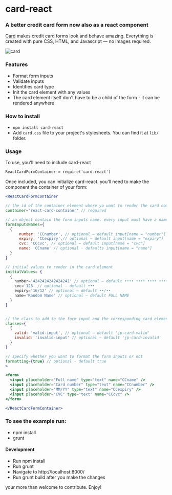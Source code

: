 # card-react

### A better credit card form now also as a react component

[Card](http://github.com/jessepollak/card) makes credit card forms look and behave amazing. Everything is created with pure CSS, HTML, and Javascript — no images required.

![card](http://i.imgur.com/qG3TenO.gif)

### Features

  - Format form inputs
  - Validate inputs
  - Identifies card type
  - Init the card element with any values
  - The card element itself don't have to be a child of the form - it can be rendered anywhere

### How to install

 - `npm install card-react`
 - Add `card.css` file to your project's stylesheets. You can find it at `lib/` folder.

### Usage

To use, you'll need to include card-react

```html
ReactCardFormContainer = require('card-react')
```

Once included, you can initialize card-react. you'll need to make the component the container of your form:

```jsx
<ReactCardFormContainer

// the id of the container element where yo want to render the card component. this element can be anywhere in the DOM.
container="react-card-container" // required

// an object contain the form inputs name. every input must have a name prop so that card-react and identify it.
formInputsNames={
  {
      number: 'CCnumber', // optional — default input[name = "number"]
      expiry: 'CCexpiry',// optional — default input[name = "expiry"]
      cvc: 'CCcvc', // optional — default input[name = "cvc"]
      name: 'CCname' // optional - defaults input[name = "name"]
  }
}

// initial values to render in the card element
initialValues= {
  {
    number='4242424242424242' // optional — default •••• •••• •••• ••••
    cvc='123' // optional — default •••
    expiry='16/12' // optional — default ••/••
    name='Random Name' // optional — default FULL NAME
  }
}


// the class to add to the form input and the corresponding card element when the input is valid/invalid.
classes={
  {
    valid: 'valid-input', // optional — default 'jp-card-valid'
    invalid: 'invalid-input' // optional — default 'jp-card-invalid'
  }
}

// specify whether you want to format the form inputs or not
formatting={true} // optional - default true
>

<form>
  <input placeholder="Full name" type="text" name="CCname" />
  <input placeholder="Card number" type="text" name="CCnumber" />
  <input placeholder="MM/YY" type="text" name="CCexpiry" />
  <input placeholder="CVC" type="text" name="CCcvc" />
</form>

</ReactCardFormContainer>
```

### To see the example run:

  - npm install
  - grunt

#### Development

  - Run npm install
  - Run grunt
  - Navigate to http://localhost:8000/
  - Run grunt build after you make the changes

your more than welcome to contribute. Enjoy!

